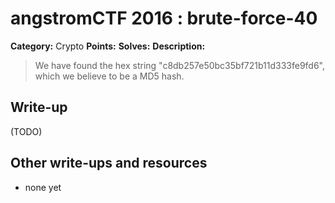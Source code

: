 # angstromCTF 2016 : brute-force-40

**Category:** Crypto
**Points:** 
**Solves:** 
**Description:**

> We have found the hex string "c8db257e50bc35bf721b11d333fe9fd6", which we believe to be a MD5 hash. 
> 


## Write-up

(TODO)

## Other write-ups and resources

* none yet
